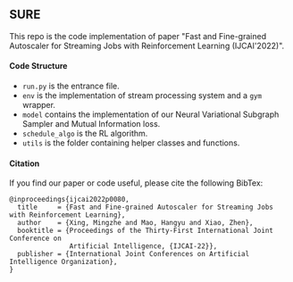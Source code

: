 ## SURE

This repo is the code implementation of paper "Fast and Fine-grained Autoscaler for Streaming Jobs with Reinforcement Learning (IJCAI'2022)".

#### Code Structure

- `run.py` is the entrance file.
- `env` is the implementation of stream processing system and a `gym` wrapper.
- `model` contains the implementation of our Neural Variational Subgraph Sampler and Mutual Information loss.
- `schedule_algo` is the RL algorithm.
- `utils` is the folder containing helper classes and functions.


#### Citation

If you find our paper or code useful, please cite the following BibTex:

```text
@inproceedings{ijcai2022p0080,
  title     = {Fast and Fine-grained Autoscaler for Streaming Jobs with Reinforcement Learning},
  author    = {Xing, Mingzhe and Mao, Hangyu and Xiao, Zhen},
  booktitle = {Proceedings of the Thirty-First International Joint Conference on
               Artificial Intelligence, {IJCAI-22}},
  publisher = {International Joint Conferences on Artificial Intelligence Organization},
}

```